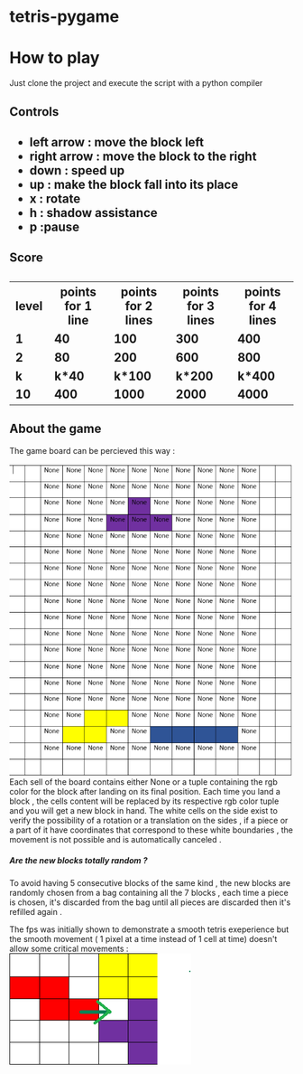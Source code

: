 # tetris-pygame
<h1> How to play </h1>
Just clone the project and execute the script with a python compiler
<h2> Controls <h2>
<ul>
  <li>left arrow : move the block left  </li>
  <li>right arrow : move the block to the right  </li>
  <li> down : speed up </li>
  <li> up : make the block fall into its place</li>
  <li> x : rotate </li>
  <li> h : shadow assistance </li>
  <li> p :pause </li>
  </ul>
<h2> Score <h2>
  <table> <th>level  </th> <th> points for 1 line </th> <th> points for 2 lines </th> <th> points for 3 lines </th> <th> points for 4 lines </th>
<tr> <td>1 </td><td> 40 </td><td> 100 </td><td> 300 </td><td>400 </td> </tr>
    <tr><td>2 </td><td>80 </td><td> 200 </td><td> 600 </td><td> 800</td></tr>
<tr><td>k </td><td> k*40 </td><td> k*100 </td><td> k*200 </td><td> k*400</td></tr>
<tr><td>10 </td><td> 400 </td><td> 1000</td><td> 2000 </td><td> 4000</td></tr>
  </table>

<h2> About the game </h2>
The game board can be percieved this way :

  ![](/example.png)
Each sell of the board contains either None or a tuple containing the rgb color for the block after landing on its final position.
Each time you land a block , the cells content will be replaced by its respective rgb color tuple and you will get a new block in hand.
The white cells on the side exist to verify the possibility of a rotation or a translation on the sides , if a piece or a part of it have coordinates that correspond to these white boundaries , the movement is not possible and is automatically canceled .
  <h5> Are the new blocks totally random ? </h5>
  To avoid having 5 consecutive blocks of the same kind , the new blocks are randomly chosen from a bag containing all the 7 blocks , each time a piece is chosen, it's 
 discarded from the bag until all pieces are discarded then it's refilled again .
 
The fps was initially shown to demonstrate a smooth tetris exeperience but the smooth movement ( 1 pixel at a time instead of 1 cell at time) doesn't allow some critical movements :
 ![](/example2.png)
  
